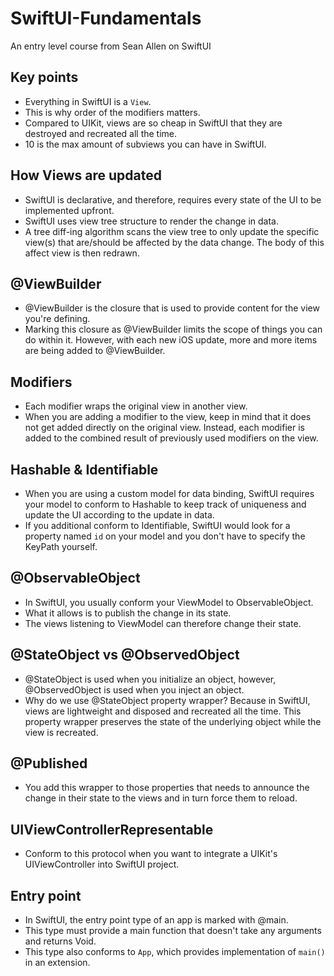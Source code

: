 # SwiftUI-Fundamentals
An entry level course from Sean Allen on SwiftUI

## Key points
- Everything in SwiftUI is a `View`.
- This is why order of the modifiers matters.
- Compared to UIKit, views are so cheap in SwiftUI that they are destroyed and recreated all the time.
-  10 is the max amount of subviews you can have in SwiftUI.

## How Views are updated
- SwiftUI is declarative, and therefore, requires every state of the UI to be implemented upfront.
- SwiftUI uses view tree structure to render the change in data.
- A tree diff-ing algorithm scans the view tree to only update the specific view(s) that are/should be affected by the data change. The body of this affect view is then redrawn.

## @ViewBuilder
- @ViewBuilder is the closure that is used to provide content for the view you're defining.
- Marking this closure as @ViewBuilder limits the scope of things you can do within it. However, with each new iOS update, more and more items are being added to @ViewBuilder.

## Modifiers
- Each modifier wraps the original view in another view.
- When you are adding a modifier to the view, keep in mind that it does not get added directly on the original view. Instead, each modifier is added to the combined result of previously used modifiers on the view.

## Hashable & Identifiable
- When you are using a custom model for data binding, SwiftUI requires your model to conform to Hashable to keep track of uniqueness and update the UI according to the update in data.
- If you additional conform to Identifiable, SwiftUI would look for a property named `id` on your model and you don't have to specify the KeyPath yourself.

## @ObservableObject
- In SwiftUI, you usually conform your ViewModel to ObservableObject.
- What it allows is to publish the change in its state.
- The views listening to ViewModel can therefore change their state.

## @StateObject vs @ObservedObject
- @StateObject is used when you initialize an object, however, @ObservedObject is used when you inject an object.
- Why do we use @StateObject property wrapper? Because in SwiftUI, views are lightweight and disposed and recreated all the time. This property wrapper preserves the state of the underlying object while the view is recreated.

## @Published
- You add this wrapper to those properties that needs to announce the change in their state to the views and in turn force them to reload.

## UIViewControllerRepresentable
- Conform to this protocol when you want to integrate a UIKit's UIViewController into SwiftUI project.

## Entry point
- In SwiftUI, the entry point type of an app is marked with @main.
- This type must provide a main function that doesn't take any arguments and returns Void.
- This type also conforms to `App`, which provides implementation of `main()` in an extension.


